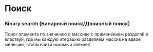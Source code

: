 # Поиск

### Binary search (Бинарный поиск/Двоичный поиск)
Поиск элемента по значению в массиве с применением разделяй и властвуй, где мы каждую итерацию разделяем массив на вдвое меньший, 
чтобы найти искомый элемент 